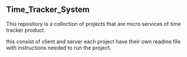 ## Time_Tracker_System
This repository is a colloction of projects that are micro services of time tracker product.

this consist of client and server
each project have their own readme file with instructions needed to run the project.
